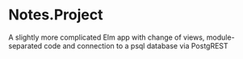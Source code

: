 # Notes.Project
A slightly more complicated Elm app with change of views, module-separated code and connection to a psql database via PostgREST
